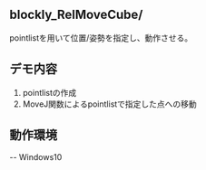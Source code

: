 ## blockly_RelMoveCube/
pointlistを用いて位置/姿勢を指定し、動作させる。

## デモ内容
1. pointlistの作成
2. MoveJ関数によるpointlistで指定した点への移動

## 動作環境
-- Windows10  
